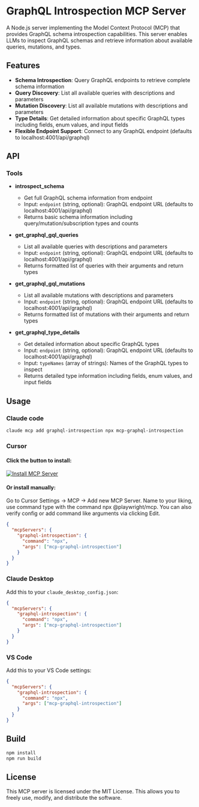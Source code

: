# GraphQL Introspection MCP Server

A Node.js server implementing the Model Context Protocol (MCP) that provides GraphQL schema introspection capabilities. This server enables LLMs to inspect GraphQL schemas and retrieve information about available queries, mutations, and types.

## Features

- **Schema Introspection**: Query GraphQL endpoints to retrieve complete schema information
- **Query Discovery**: List all available queries with descriptions and parameters
- **Mutation Discovery**: List all available mutations with descriptions and parameters
- **Type Details**: Get detailed information about specific GraphQL types including fields, enum values, and input fields
- **Flexible Endpoint Support**: Connect to any GraphQL endpoint (defaults to localhost:4001/api/graphql)

## API

### Tools

- **introspect_schema**
  - Get full GraphQL schema information from endpoint
  - Input: `endpoint` (string, optional): GraphQL endpoint URL (defaults to localhost:4001/api/graphql)
  - Returns basic schema information including query/mutation/subscription types and counts

- **get_graphql_gql_queries**
  - List all available queries with descriptions and parameters
  - Input: `endpoint` (string, optional): GraphQL endpoint URL (defaults to localhost:4001/api/graphql)
  - Returns formatted list of queries with their arguments and return types

- **get_graphql_gql_mutations**
  - List all available mutations with descriptions and parameters
  - Input: `endpoint` (string, optional): GraphQL endpoint URL (defaults to localhost:4001/api/graphql)
  - Returns formatted list of mutations with their arguments and return types

- **get_graphql_type_details**
  - Get detailed information about specific GraphQL types
  - Input: `endpoint` (string, optional): GraphQL endpoint URL (defaults to localhost:4001/api/graphql)
  - Input: `typeNames` (array of strings): Names of the GraphQL types to inspect
  - Returns detailed type information including fields, enum values, and input fields

## Usage

### Claude code
```bash
claude mcp add graphql-introspection npx mcp-graphql-introspection
```



### Cursor
#### Click the button to install:
[![Install MCP Server](https://cursor.com/deeplink/mcp-install-dark.svg)](https://cursor.com/install-mcp?name=graphql-introspection&config=JTdCJTIyY29tbWFuZCUyMiUzQSUyMm5weCUyMG1jcC1ncmFwaHFsLWludHJvc3BlY3Rpb24lMjIlN0Q%3D)
#### Or install manually:
Go to Cursor Settings -> MCP -> Add new MCP Server. Name to your liking, use command type with the command npx @playwright/mcp. You can also verify config or add command like arguments via clicking Edit.

```json
{
  "mcpServers": {
    "graphql-introspection": {
      "command": "npx",
      "args": ["mcp-graphql-introspection"]
    }
  }
}
```



### Claude Desktop

Add this to your `claude_desktop_config.json`:

```json
{
  "mcpServers": {
    "graphql-introspection": {
      "command": "npx",
      "args": ["mcp-graphql-introspection"]
    }
  }
}
```

### VS Code


Add this to your VS Code settings:

```json
{
  "mcpServers": {
    "graphql-introspection": {
      "command": "npx",
      "args": ["mcp-graphql-introspection"]
    }
  }
}
```

## Build

```bash
npm install
npm run build
```

## License

This MCP server is licensed under the MIT License. This allows you to freely use, modify, and distribute the software.


